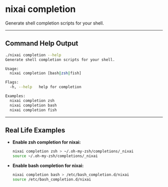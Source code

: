 # nixai completion

Generate shell completion scripts for your shell.

---

## Command Help Output

```sh
./nixai completion --help
Generate shell completion scripts for your shell.

Usage:
  nixai completion [bash|zsh|fish]

Flags:
  -h, --help   help for completion

Examples:
  nixai completion zsh
  nixai completion bash
  nixai completion fish
```

---

## Real Life Examples

- **Enable zsh completion for nixai:**
  ```sh
  nixai completion zsh > ~/.oh-my-zsh/completions/_nixai
  source ~/.oh-my-zsh/completions/_nixai
  ```
- **Enable bash completion for nixai:**
  ```sh
  nixai completion bash > /etc/bash_completion.d/nixai
  source /etc/bash_completion.d/nixai
  ```
